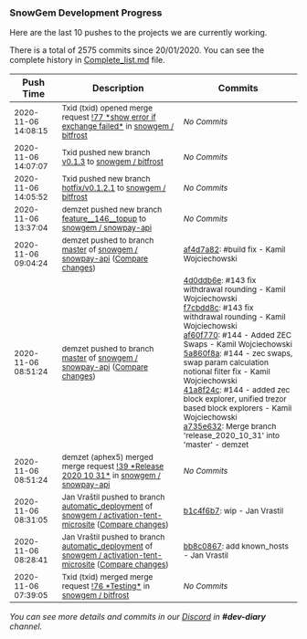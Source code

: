 
### SnowGem Development Progress

Here are the last 10 pushes to the projects we are currently working.

There is a total of 2575 commits since 20/01/2020. You can see the complete history in
 [Complete_list.md](Complete_list.md) file.

| Push Time | Description | Commits |
| --- | --- | --- |
| <sub>2020-11-06 14:08:15</sub> | <sub>Txid (txid) opened merge request [\!77 \*show error if exchange failed\*](https://gitlab.com/snowgem/bitfrost/-/merge_requests/77) in [snowgem / bitfrost](https://gitlab.com/snowgem/bitfrost)</sub> | <sub>_No Commits_</sub> |
| <sub>2020-11-06 14:07:07</sub> | <sub>Txid pushed new branch [v0\.1\.3](https://gitlab.com/snowgem/bitfrost/commits/v0.1.3) to [snowgem / bitfrost](https://gitlab.com/snowgem/bitfrost)</sub> | <sub>_No Commits_</sub> |
| <sub>2020-11-06 14:05:52</sub> | <sub>Txid pushed new branch [hotfix/v0\.1\.2\.1](https://gitlab.com/snowgem/bitfrost/commits/hotfix/v0.1.2.1) to [snowgem / bitfrost](https://gitlab.com/snowgem/bitfrost)</sub> | <sub>_No Commits_</sub> |
| <sub>2020-11-06 13:37:04</sub> | <sub>demzet pushed new branch [feature\_\_146\_\_topup](https://gitlab.com/snowgem/snowpay-api/commits/feature__146__topup) to [snowgem / snowpay\-api](https://gitlab.com/snowgem/snowpay-api)</sub> | <sub>_No Commits_</sub> |
| <sub>2020-11-06 09:04:24</sub> | <sub>demzet pushed to branch [master](https://gitlab.com/snowgem/snowpay-api/commits/master) of [snowgem / snowpay\-api](https://gitlab.com/snowgem/snowpay-api) ([Compare changes](https://gitlab.com/snowgem/snowpay-api/compare/a735e632a2c1756e65f6f5ec97d19acab6b12bac...af4d7a82b8ed08e4f102735bdfbff352722e67ef))</sub> | <sub>[af4d7a82](https://gitlab.com/snowgem/snowpay-api/-/commit/af4d7a82b8ed08e4f102735bdfbff352722e67ef): #build fix - Kamil Wojciechowski</sub> |
| <sub>2020-11-06 08:51:24</sub> | <sub>demzet pushed to branch [master](https://gitlab.com/snowgem/snowpay-api/commits/master) of [snowgem / snowpay\-api](https://gitlab.com/snowgem/snowpay-api) ([Compare changes](https://gitlab.com/snowgem/snowpay-api/compare/eb2e3dff1ae0e130fdb15af4eb34e83c7ba2015c...a735e632a2c1756e65f6f5ec97d19acab6b12bac))</sub> | <sub>[4d0ddb6e](https://gitlab.com/snowgem/snowpay-api/-/commit/4d0ddb6eeb665cb7f2180efe86952b19f722b923): #143 fix withdrawal rounding - Kamil Wojciechowski<br>[f7cbdd8c](https://gitlab.com/snowgem/snowpay-api/-/commit/f7cbdd8c59be2e12e623a11a05966c6671c2cd11): #143 fix withdrawal rounding - Kamil Wojciechowski<br>[af60f770](https://gitlab.com/snowgem/snowpay-api/-/commit/af60f77015fac5d65adb1a032089d0f08bbcefef): #144 - Added ZEC Swaps - Kamil Wojciechowski<br>[5a860f8a](https://gitlab.com/snowgem/snowpay-api/-/commit/5a860f8a14889916364efbed8ee6f50c56150e0f): #144 - zec swaps, swap param calculation notional filter fix - Kamil Wojciechowski<br>[41a8f24c](https://gitlab.com/snowgem/snowpay-api/-/commit/41a8f24cf78d3c9230c076fb96265397f501eff1): #144 - added zec block explorer, unified trezor based block explorers - Kamil Wojciechowski<br>[a735e632](https://gitlab.com/snowgem/snowpay-api/-/commit/a735e632a2c1756e65f6f5ec97d19acab6b12bac): Merge branch 'release_2020_10_31' into 'master' - demzet</sub> |
| <sub>2020-11-06 08:51:24</sub> | <sub>demzet (aphex5) merged merge request [\!39 \*Release 2020 10 31\*](https://gitlab.com/snowgem/snowpay-api/-/merge_requests/39) in [snowgem / snowpay\-api](https://gitlab.com/snowgem/snowpay-api)</sub> | <sub>_No Commits_</sub> |
| <sub>2020-11-06 08:31:05</sub> | <sub>Jan Vraštil pushed to branch [automatic\_deployment](https://gitlab.com/snowgem/activation-tent-microsite/commits/automatic_deployment) of [snowgem / activation\-tent\-microsite](https://gitlab.com/snowgem/activation-tent-microsite) ([Compare changes](https://gitlab.com/snowgem/activation-tent-microsite/compare/bb8c0867e16ef901c77950de8f2d5672ae36208d...b1c4f6b705bddaf8eeba2acfde586c9173adb0c7))</sub> | <sub>[b1c4f6b7](https://gitlab.com/snowgem/activation-tent-microsite/-/commit/b1c4f6b705bddaf8eeba2acfde586c9173adb0c7): wip - Jan Vrastil</sub> |
| <sub>2020-11-06 08:28:41</sub> | <sub>Jan Vraštil pushed to branch [automatic\_deployment](https://gitlab.com/snowgem/activation-tent-microsite/commits/automatic_deployment) of [snowgem / activation\-tent\-microsite](https://gitlab.com/snowgem/activation-tent-microsite) ([Compare changes](https://gitlab.com/snowgem/activation-tent-microsite/compare/d32ba9dafa9ede445fb9a7b53a2e36575f17c131...bb8c0867e16ef901c77950de8f2d5672ae36208d))</sub> | <sub>[bb8c0867](https://gitlab.com/snowgem/activation-tent-microsite/-/commit/bb8c0867e16ef901c77950de8f2d5672ae36208d): add known_hosts - Jan Vrastil</sub> |
| <sub>2020-11-06 07:39:05</sub> | <sub>Txid (txid) merged merge request [\!76 \*Testing\*](https://gitlab.com/snowgem/bitfrost/-/merge_requests/76) in [snowgem / bitfrost](https://gitlab.com/snowgem/bitfrost)</sub> | <sub>_No Commits_</sub> |

_You can see more details and commits in our [Discord](https://discord.gg/zumGnbg) in **#dev-diary** channel._

